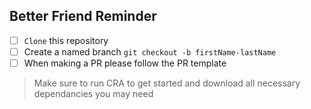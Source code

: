 ## Better Friend Reminder

- [ ] `Clone` this repository
- [ ] Create a named branch `git checkout -b firstName-lastName`
- [ ] When making a PR please follow the PR template

> Make sure to run CRA to get started and download all necessary dependancies you may need
